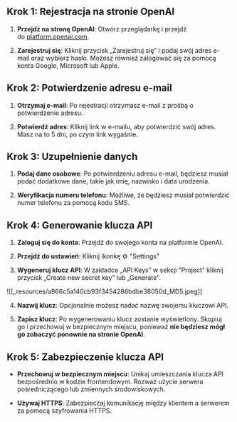 ## Krok 1: Rejestracja na stronie OpenAI

1. **Przejdź na stronę OpenAI**: Otwórz przeglądarkę i przejdź do [platform.openai.com](https://platform.openai.com/).
    
2. **Zarejestruj się**: Kliknij przycisk „Zarejestruj się” i podaj swój adres e-mail oraz wybierz hasło. Możesz również zalogować się za pomocą konta Google, Microsoft lub Apple.
    

## Krok 2: Potwierdzenie adresu e-mail

1. **Otrzymaj e-mail**: Po rejestracji otrzymasz e-mail z prośbą o potwierdzenie adresu.
    
2. **Potwierdź adres**: Kliknij link w e-mailu, aby potwierdzić swój adres. Masz na to 5 dni, po czym link wygaśnie.
    
## Krok 3: Uzupełnienie danych

1. **Podaj dane osobowe**: Po potwierdzeniu adresu e-mail, będziesz musiał podać dodatkowe dane, takie jak imię, nazwisko i data urodzenia.
    
2. **Weryfikacja numeru telefonu**: Możliwe, że będziesz musiał potwierdzić numer telefonu za pomocą kodu SMS.

## Krok 4: Generowanie klucza API

1. **Zaloguj się do konta**: Przejdź do swojego konta na platformie OpenAI.
    
2. **Przejdź do ustawień**: Kliknij ikonkę ⚙️ "Settings"
    
3. **Wygeneruj klucz API**: W zakładce „API Keys” w sekcji "Project" kliknij przycisk „Create new secret key” lub „Generate”.

![[_resources/a966c5a140cb93f3454286bdbe38050d_MD5.jpeg]]

4. **Nazwij klucz**: Opcjonalnie możesz nadać nazwę swojemu kluczowi API.
    
5. **Zapisz klucz**: Po wygenerowaniu klucz zostanie wyświetlony. Skopiuj go i przechowuj w bezpiecznym miejscu, ponieważ **nie będziesz mógł go zobaczyć ponownie na stronie OpenAI**.


## Krok 5: Zabezpieczenie klucza API

- **Przechowuj w bezpiecznym miejscu**: Unikaj umieszczania klucza API bezpośrednio w kodzie frontendowym. Rozważ użycie serwera pośredniczącego lub zmiennych środowiskowych.
    
- **Używaj HTTPS**: Zabezpieczaj komunikację między klientem a serwerem za pomocą szyfrowania HTTPS.